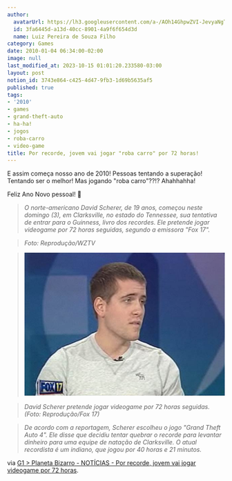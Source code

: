 ```yaml
---
author:
  avatarUrl: https://lh3.googleusercontent.com/a-/AOh14GhpwZVI-JevyaNgTdlrOT6YN20cI6V9Kxtq38Ij8AQ=s100
  id: 3fa6445d-a13d-40cc-8901-4a9f6f654d3d
  name: Luiz Pereira de Souza Filho
category: Games
date: 2010-01-04 06:34:00-02:00
image: null
last_modified_at: 2023-10-15 01:01:20.233580-03:00
layout: post
notion_id: 3743e864-c425-4d47-9fb3-1d69b5635af5
published: true
tags:
- '2010'
- games
- grand-theft-auto
- ha-ha!
- jogos
- roba-carro
- video-game
title: Por recorde, jovem vai jogar "roba carro" por 72 horas!
---
```


E assim começa nosso ano de 2010! Pessoas tentando a superação! Tentando ser o melhor! Mas jogando "roba carro"??!? Ahahhahha!

Feliz Ano Novo pessoal! 🙂

> _O norte-americano David Scherer, de 19 anos, começou neste domingo (3), em Clarksville, no estado do Tennessee, sua tentativa de entrar para o Guinness, livro dos recordes. Ele pretende jogar videogame por 72 horas seguidas, segundo a emissora "Fox 17"._

>

> _Foto: Reprodução/WZTV_

>

> ![David Scherer](/wp-content/uploads/2010/01/033535633-FMM00.jpg)

>

> _David Scherer pretende jogar videogame por 72 horas seguidas. (Foto: Reprodução/Fox 17)_

>

> _De acordo com a reportagem, Scherer escolheu o jogo "Grand Theft Auto 4". Ele disse que decidiu tentar quebrar o recorde para levantar dinheiro para uma equipe de natação de Clarksville. O atual recordista é um indiano, que jogou por 40 horas e 21 minutos._

via [G1 > Planeta Bizarro - NOTÍCIAS - Por recorde, jovem vai jogar videogame por 72 horas](http://g1.globo.com/Noticias/PlanetaBizarro/0,,MUL1432469-6091,00.html).
